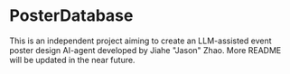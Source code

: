 # PosterDatabase
This is an independent project aiming to create an LLM-assisted event poster design AI-agent developed by Jiahe "Jason" Zhao.
More README will be updated in the near future.